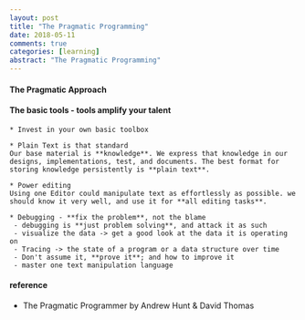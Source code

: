 ```yaml
---
layout: post
title: "The Pragmatic Programming"
date: 2018-05-11
comments: true
categories: [learning]
abstract: "The Pragmatic Programming"
---
```


#### The Pragmatic Approach 


#### The basic tools  - **tools** amplify your talent
    * Invest in your own basic toolbox
    
    * Plain Text is that standard
    Our base material is **knowledge**. We express that knowledge in our designs, implementations, test, and documents. The best format for storing knowledge persistently is **plain text**.
    
    * Power editing 
    Using one Editor could manipulate text as effortlessly as possible. we should know it very well, and use it for **all editing tasks**.  
      
    * Debugging - **fix the problem**, not the blame
     - debugging is **just problem solving**, and attack it as such
     - visualize the data -> get a good look at the data it is operating on
     - Tracing -> the state of a program or a data structure over time 
     - Don't assume it, **prove it**; and how to improve it 
     - master one text manipulation language 

#### reference
* The Pragmatic Programmer by Andrew Hunt & David Thomas
